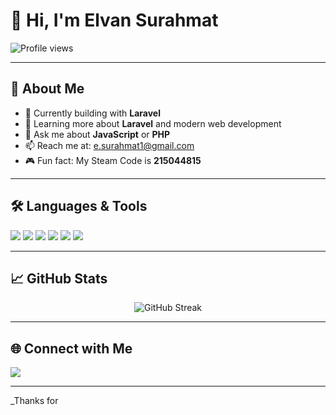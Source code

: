 # 👋 Hi, I'm **Elvan Surahmat**

![Profile views](https://komarev.com/ghpvc/?username=ElvanSurahmat&color=blue)

---

## 🚀 About Me

- 🔭 Currently building with **Laravel**
- 🌱 Learning more about **Laravel** and modern web development
- 💬 Ask me about **JavaScript** or **PHP**
- 📫 Reach me at: [e.surahmat1@gmail.com](mailto:e.surahmat1@gmail.com)
- 🎮 Fun fact: My Steam Code is **215044815**

---

## 🛠️ Languages & Tools

<p>
  <img src="https://img.shields.io/badge/Laravel-F55247?style=flat&logo=laravel&logoColor=white" />
  <img src="https://img.shields.io/badge/PHP-777BB4?style=flat&logo=php&logoColor=white" />
  <img src="https://img.shields.io/badge/MongoDB-47A248?style=flat&logo=mongodb&logoColor=white" />
  <img src="https://img.shields.io/badge/JavaScript-F7DF1E?style=flat&logo=javascript&logoColor=black" />
  <img src="https://img.shields.io/badge/React-61DAFB?style=flat&logo=react&logoColor=black" />
  <img src="https://img.shields.io/badge/Node.js-339933?style=flat&logo=node.js&logoColor=white" />
</p>

---

## 📈 GitHub Stats

<p align="center">
  <img src="https://github-readme-streak-stats.herokuapp.com/?user=ElvanSurahmat&theme=radical" alt="GitHub Streak" />
</p>

---

## 🌐 Connect with Me

<p>
  <a href="mailto:e.surahmat1@gmail.com"><img src="https://img.shields.io/badge/Email-D14836?style=flat&logo=gmail&logoColor=white" /></a>
  <!-- Add your LinkedIn, Twitter, or other social links here -->
</p>

---

\_Thanks for
